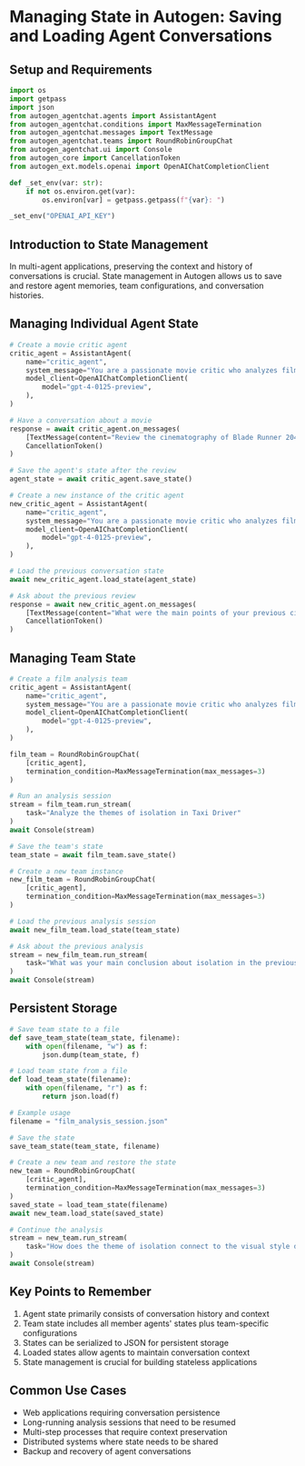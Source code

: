 # Managing State in Autogen: Saving and Loading Agent Conversations

## Setup and Requirements

```python
import os
import getpass
import json
from autogen_agentchat.agents import AssistantAgent
from autogen_agentchat.conditions import MaxMessageTermination
from autogen_agentchat.messages import TextMessage
from autogen_agentchat.teams import RoundRobinGroupChat
from autogen_agentchat.ui import Console
from autogen_core import CancellationToken
from autogen_ext.models.openai import OpenAIChatCompletionClient

def _set_env(var: str):
    if not os.environ.get(var):
        os.environ[var] = getpass.getpass(f"{var}: ")

_set_env("OPENAI_API_KEY")
```

## Introduction to State Management
In multi-agent applications, preserving the context and history of conversations is crucial. State management in Autogen allows us to save and restore agent memories, team configurations, and conversation histories.

## Managing Individual Agent State

```python
# Create a movie critic agent
critic_agent = AssistantAgent(
    name="critic_agent",
    system_message="You are a passionate movie critic who analyzes films deeply",
    model_client=OpenAIChatCompletionClient(
        model="gpt-4-0125-preview",
    ),
)

# Have a conversation about a movie
response = await critic_agent.on_messages(
    [TextMessage(content="Review the cinematography of Blade Runner 2049", source="user")], 
    CancellationToken()
)

# Save the agent's state after the review
agent_state = await critic_agent.save_state()

# Create a new instance of the critic agent
new_critic_agent = AssistantAgent(
    name="critic_agent",
    system_message="You are a passionate movie critic who analyzes films deeply",
    model_client=OpenAIChatCompletionClient(
        model="gpt-4-0125-preview",
    ),
)

# Load the previous conversation state
await new_critic_agent.load_state(agent_state)

# Ask about the previous review
response = await new_critic_agent.on_messages(
    [TextMessage(content="What were the main points of your previous cinematography analysis?", source="user")], 
    CancellationToken()
)
```

## Managing Team State

```python
# Create a film analysis team
critic_agent = AssistantAgent(
    name="critic_agent",
    system_message="You are a passionate movie critic who analyzes films deeply",
    model_client=OpenAIChatCompletionClient(
        model="gpt-4-0125-preview",
    ),
)

film_team = RoundRobinGroupChat(
    [critic_agent], 
    termination_condition=MaxMessageTermination(max_messages=3)
)

# Run an analysis session
stream = film_team.run_stream(
    task="Analyze the themes of isolation in Taxi Driver"
)
await Console(stream)

# Save the team's state
team_state = await film_team.save_state()

# Create a new team instance
new_film_team = RoundRobinGroupChat(
    [critic_agent], 
    termination_condition=MaxMessageTermination(max_messages=3)
)

# Load the previous analysis session
await new_film_team.load_state(team_state)

# Ask about the previous analysis
stream = new_film_team.run_stream(
    task="What was your main conclusion about isolation in the previous analysis?"
)
await Console(stream)
```

## Persistent Storage

```python
# Save team state to a file
def save_team_state(team_state, filename):
    with open(filename, "w") as f:
        json.dump(team_state, f)

# Load team state from a file
def load_team_state(filename):
    with open(filename, "r") as f:
        return json.load(f)

# Example usage
filename = "film_analysis_session.json"

# Save the state
save_team_state(team_state, filename)

# Create a new team and restore the state
new_team = RoundRobinGroupChat(
    [critic_agent], 
    termination_condition=MaxMessageTermination(max_messages=3)
)
saved_state = load_team_state(filename)
await new_team.load_state(saved_state)

# Continue the analysis
stream = new_team.run_stream(
    task="How does the theme of isolation connect to the visual style discussed earlier?"
)
await Console(stream)
```

## Key Points to Remember

1. Agent state primarily consists of conversation history and context
2. Team state includes all member agents' states plus team-specific configurations
3. States can be serialized to JSON for persistent storage
4. Loaded states allow agents to maintain conversation context
5. State management is crucial for building stateless applications

## Common Use Cases
- Web applications requiring conversation persistence
- Long-running analysis sessions that need to be resumed
- Multi-step processes that require context preservation
- Distributed systems where state needs to be shared
- Backup and recovery of agent conversations